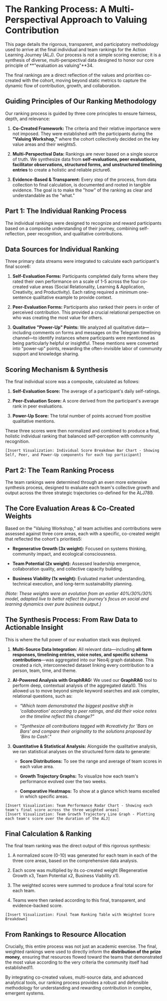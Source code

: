 # **The Ranking Process: A Multi-Perspectival Approach to Valuing Contribution**

This page details the rigorous, transparent, and participatory methodology used to arrive at the final individual and team rankings for the Action Learning Journey (ALJ). Our process is not a simple scoring exercise; it is a synthesis of diverse, multi-perspectival data designed to honor our core principle of **"evaluation as valuing"**34.

The final rankings are a direct reflection of the values and priorities co-created with the cohort, moving beyond static metrics to capture the dynamic flow of contribution, growth, and collaboration.

## **Guiding Principles of Our Ranking Methodology**

Our ranking process is guided by three core principles to ensure fairness, depth, and relevance:

1. **Co-Created Framework:** The criteria and their relative importance were not imposed. They were established _with_ the participants during the **"Valuing Workshop,"** where the cohort collectively decided on the key value areas and their weights5.
    
2. **Multi-Perspectival Data:** Rankings are never based on a single source of truth. We synthesize data from **self-evaluations, peer evaluations, facilitator observations, structured forms, and unstructured timelining entries** to create a holistic and reliable picture6.
    
3. **Evidence-Based & Transparent:** Every step of the process, from data collection to final calculation, is documented and rooted in tangible evidence. The goal is to make the "how" of the ranking as clear and understandable as the "what."
    

## **Part 1: The Individual Ranking Process**

The individual rankings were designed to recognize and reward participants based on a composite understanding of their journey, combining self-reflection, peer recognition, and qualitative contributions.

## **Data Sources for Individual Ranking**

Three primary data streams were integrated to calculate each participant's final score6:

1. **Self-Evaluation Forms:** Participants completed daily forms where they rated their own performance on a scale of 1-5 across the four co-created value areas (Social Relationality, Learning & Application, Creativity, and Productivity). Each rating required a minimum one-sentence qualitative example to provide context.
    
2. **Peer-Evaluation Forms:** Participants also ranked their peers in order of perceived contribution. This provided a crucial relational perspective on who was creating the most value for others.
    
3. **Qualitative "Power-Up" Points:** We analyzed all qualitative data—including comments on forms and messages on the Telegram timelining channel—to identify instances where participants were mentioned as being particularly helpful or insightful. These mentions were converted into "power-up" points, rewarding the often-invisible labor of community support and knowledge sharing.
    

## **Scoring Mechanism & Synthesis**

The final individual score was a composite, calculated as follows:

1. **Self-Evaluation Score:** The average of a participant's daily self-ratings.
    
2. **Peer-Evaluation Score:** A score derived from the participant's average rank in peer evaluations.
    
3. **Power-Up Score:** The total number of points accrued from positive qualitative mentions.
    

These three scores were then normalized and combined to produce a final, holistic individual ranking that balanced self-perception with community recognition.

`[Insert Visualization: Individual Score Breakdown Bar Chart - Showing Self, Peer, and Power-Up components for each top participant]`

## **Part 2: The Team Ranking Process**

The team rankings were determined through an even more extensive synthesis process, designed to evaluate each team's collective growth and output across the three strategic trajectories co-defined for the ALJ789.

## **The Core Evaluation Areas & Co-Created Weights**

Based on the "Valuing Workshop," all team activities and contributions were assessed against three core areas, each with a specific, co-created weight that reflected the cohort's priorities5:

- **Regenerative Growth (3x weight):** Focused on systems thinking, community impact, and ecological consciousness.
    
- **Team Potential (2x weight):** Assessed leadership emergence, collaboration quality, and collective capacity building.
    
- **Business Viability (1x weight):** Evaluated market understanding, technical execution, and long-term sustainability planning.
    

_(Note: These weights were an evolution from an earlier 40%/30%/30% model, adapted live to better reflect the journey's focus on social and learning dynamics over pure business output.)_

## **The Synthesis Process: From Raw Data to Actionable Insight**

This is where the full power of our evaluation stack was deployed.

1. **Multi-Source Data Integration:** All relevant data—including **all form responses, timelining entries, voice notes, and specific schema contributions**—was aggregated into our Neo4j graph database. This created a rich, interconnected dataset linking every contribution to a person, team, time, and theme.
    
2. **AI-Powered Analysis with GraphRAG:** We used our **GraphRAG** tool to perform deep, contextual analysis of the aggregated data10. This allowed us to move beyond simple keyword searches and ask complex, relational questions, such as:
    
    - _"Which team demonstrated the biggest positive shift in 'collaboration' according to peer ratings, and did their voice notes on the timeline reflect this change?"_
        
    - _"Synthesize all contributions tagged with #creativity for 'Bars on Bars' and compare their originality to the solutions proposed by 'Bins to Cash'."_
        
3. **Quantitative & Statistical Analysis:** Alongside the qualitative analysis, we ran statistical analyses on the structured form data to generate:
    
    - **Score Distributions:** To see the range and average of team scores in each value area.
        
    - **Growth Trajectory Graphs:** To visualize how each team's performance evolved over the two weeks.
        
    - **Comparative Heatmaps:** To show at a glance which teams excelled in which specific areas.
        

`[Insert Visualization: Team Performance Radar Chart - Showing each team's final score across the three weighted areas]`  
`[Insert Visualization: Team Growth Trajectory Line Graph - Plotting each team's score over the duration of the ALJ]`

## **Final Calculation & Ranking**

The final team ranking was the direct output of this rigorous synthesis:

1. A normalized score (0-10) was generated for each team in each of the three core areas, based on the comprehensive data analysis.
    
2. Each score was multiplied by its co-created weight (Regenerative Growth x3, Team Potential x2, Business Viability x1).
    
3. The weighted scores were summed to produce a final total score for each team.
    
4. Teams were then ranked according to this final, transparent, and evidence-backed score.
    

`[Insert Visualization: Final Team Ranking Table with Weighted Score Breakdown]`

## **From Rankings to Resource Allocation**

Crucially, this entire process was not just an academic exercise. The final, weighted rankings were used to directly inform the **distribution of the prize money**, ensuring that resources flowed toward the teams that demonstrated the most value according to the very criteria the community itself had established11.

By integrating co-created values, multi-source data, and advanced analytical tools, our ranking process provides a robust and defensible methodology for understanding and rewarding contribution in complex, emergent systems.
